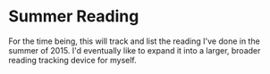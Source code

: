 # Summer Reading
For the time being, this will track and list the reading I've done in the summer of 2015. I'd eventually like to expand it into a larger, broader reading tracking device for myself.
